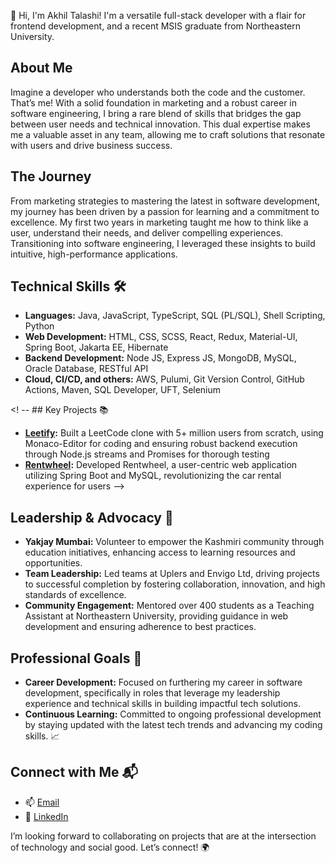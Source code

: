 👋 Hi, I'm Akhil Talashi! I'm a versatile full-stack developer with a flair for frontend development, and a recent MSIS graduate from Northeastern University.

## About Me
Imagine a developer who understands both the code and the customer. That’s me! With a solid foundation in marketing and a robust career in software engineering, I bring a rare blend of skills that bridges the gap between user needs and technical innovation. This dual expertise makes me a valuable asset in any team, allowing me to craft solutions that resonate with users and drive business success.

## The Journey
From marketing strategies to mastering the latest in software development, my journey has been driven by a passion for learning and a commitment to excellence. My first two years in marketing taught me how to think like a user, understand their needs, and deliver compelling experiences. Transitioning into software engineering, I leveraged these insights to build intuitive, high-performance applications.

## Technical Skills 🛠️
- **Languages:** Java, JavaScript, TypeScript, SQL (PL/SQL), Shell Scripting, Python
- **Web Development:** HTML, CSS, SCSS, React, Redux, Material-UI, Spring Boot, Jakarta EE, Hibernate
- **Backend Development:** Node JS, Express JS, MongoDB, MySQL, Oracle Database, RESTful API
- **Cloud, CI/CD, and others:** AWS, Pulumi, Git Version Control, GitHub Actions, Maven, SQL Developer, UFT, Selenium

<! --  ## Key Projects 📚
- **[Leetify](https://github.com/Vets-Who-Code/vets-who-code-app):** Built a LeetCode clone with 5+ million users from scratch, using Monaco-Editor for coding and ensuring robust backend execution through Node.js streams and Promises for thorough testing
- **[Rentwheel](https://github.com/Vets-Who-Code/web-curriculum):** Developed Rentwheel, a user-centric web application utilizing Spring Boot and MySQL, revolutionizing the car rental experience for users
-->
  
## Leadership & Advocacy 🌟
- **Yakjay Mumbai:** Volunteer to empower the Kashmiri community through education initiatives, enhancing access to learning resources and opportunities.
- **Team Leadership:** Led teams at Uplers and Envigo Ltd, driving projects to successful completion by fostering collaboration, innovation, and high standards of excellence.
- **Community Engagement:** Mentored over 400 students as a Teaching Assistant at Northeastern University, providing guidance in web development and ensuring adherence to best practices. 

## Professional Goals 🚀
- **Career Development:** Focused on furthering my career in software development, specifically in roles that leverage my leadership experience and technical skills in building impactful tech solutions.
- **Continuous Learning:** Committed to ongoing professional development by staying updated with the latest tech trends and advancing my coding skills. 📈

## Connect with Me 📬
- 📫 [Email](mailto:95akhiltalashi@gmail.com)
- 🔗 [LinkedIn](https://linkedin.com/in/akhil-talashi)

I’m looking forward to collaborating on projects that are at the intersection of technology and social good. Let’s connect! 🌍

